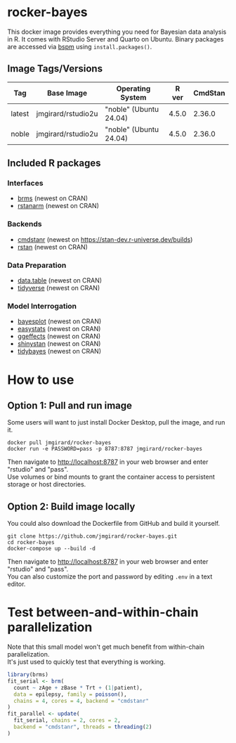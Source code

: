 # rocker-bayes

This docker image provides everything you need for Bayesian data analysis in R. It comes with RStudio Server and Quarto on Ubuntu. Binary packages are accessed via [bspm](https://cloud.r-project.org/package=bspm) using `install.packages()`. 

## Image Tags/Versions

| Tag    | Base Image         | Operating System       | R ver | CmdStan |
|--------|--------------------|------------------------|-------|---------|
| latest | jmgirard/rstudio2u | "noble" (Ubuntu 24.04) | 4.5.0 | 2.36.0  |
| noble  | jmgirard/rstudio2u | "noble" (Ubuntu 24.04) | 4.5.0 | 2.36.0  |


## Included R packages 

### Interfaces
- [brms](https://paulbuerkner.com/brms/) (newest on CRAN)
- [rstanarm](https://mc-stan.org/rstanarm/) (newest on CRAN)

### Backends
- [cmdstanr](https://mc-stan.org/cmdstanr/) (newest on <https://stan-dev.r-universe.dev/builds>)
- [rstan](https://mc-stan.org/rstan/) (newest on CRAN)

### Data Preparation
- [data.table](https://rdatatable.gitlab.io/data.table/) (newest on CRAN)
- [tidyverse](https://www.tidyverse.org/) (newest on CRAN)

### Model Interrogation
- [bayesplot](https://mc-stan.org/bayesplot/) (newest on CRAN)
- [easystats](https://easystats.github.io/easystats/) (newest on CRAN)
- [ggeffects](https://strengejacke.github.io/ggeffects/) (newest on CRAN)
- [shinystan](https://mc-stan.org/shinystan/) (newest on CRAN)
- [tidybayes](https://mjskay.github.io/tidybayes/) (newest on CRAN)

# How to use

## Option 1: Pull and run image
Some users will want to just install Docker Desktop, pull the image, and run it.

```
docker pull jmgirard/rocker-bayes
docker run -e PASSWORD=pass -p 8787:8787 jmgirard/rocker-bayes
```

Then navigate to <http://localhost:8787> in your web browser and enter "rstudio" and "pass".<br />
Use volumes or bind mounts to grant the container access to persistent storage or host directories.

## Option 2: Build image locally
You could also download the Dockerfile from GitHub and build it yourself.

```
git clone https://github.com/jmgirard/rocker-bayes.git
cd rocker-bayes
docker-compose up --build -d
```

Then navigate to <http://localhost:8787> in your web browser and enter "rstudio" and "pass".<br />
You can also customize the port and password by editing `.env` in a text editor.

# Test between-and-within-chain parallelization
Note that this small model won't get much benefit from within-chain parallelization. <br />
It's just used to quickly test that everything is working.

```r
library(brms)
fit_serial <- brm(
  count ~ zAge + zBase * Trt + (1|patient),
  data = epilepsy, family = poisson(),
  chains = 4, cores = 4, backend = "cmdstanr"
)
fit_parallel <- update(
  fit_serial, chains = 2, cores = 2,
  backend = "cmdstanr", threads = threading(2)
)
```
